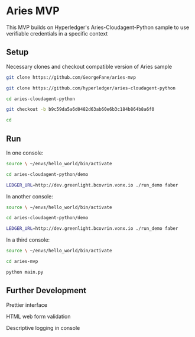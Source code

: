# Aries MVP

This MVP builds on Hyperledger's Aries-Cloudagent-Python sample to use verifiable credentials in a specific context

## Setup

Necessary clones and checkout compatible version of Aries sample

```bash
git clone https://github.com/GeorgeFane/aries-mvp

git clone https://github.com/hyperledger/aries-cloudagent-python

cd aries-cloudagent-python

git checkout -b b9c59da5a6d0482d63ab60e6b3c184b864b8a6f0

cd
```

## Run

In one console:

```bash
source \ ~/envs/hello_world/bin/activate

cd aries-cloudagent-python/demo

LEDGER_URL=http://dev.greenlight.bcovrin.vonx.io ./run_demo faber
```

In another console:

```bash
source \ ~/envs/hello_world/bin/activate

cd aries-cloudagent-python/demo

LEDGER_URL=http://dev.greenlight.bcovrin.vonx.io ./run_demo faber
```

In a third console:

```bash
source \ ~/envs/hello_world/bin/activate

cd aries-mvp

python main.py
```

## Further Development

Prettier interface

HTML web form validation

Descriptive logging in console